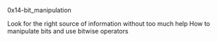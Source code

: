 0x14-bit_manipulation

Look for the right source of information without too much help
How to manipulate bits and use bitwise operators
